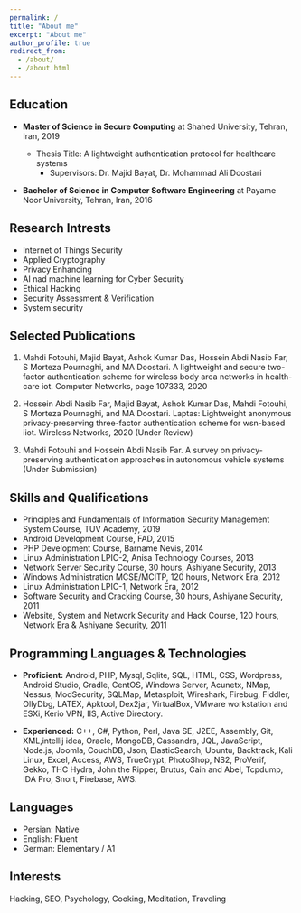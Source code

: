 ```yaml
---
permalink: /
title: "About me"
excerpt: "About me"
author_profile: true
redirect_from: 
  - /about/
  - /about.html
---
```

Education
------
* **Master of Science in Secure Computing** at Shahed University, Tehran, Iran, 2019
    * Thesis Title: A lightweight authentication protocol for healthcare systems
      * Supervisors: Dr. Majid Bayat, Dr. Mohammad Ali Doostari

* **Bachelor of Science in Computer Software Engineering** at Payame Noor University, Tehran, Iran, 2016

Research Intrests
------
* Internet of Things Security
* Applied Cryptography
* Privacy Enhancing
* AI nad machine learning for Cyber Security
* Ethical Hacking
* Security Assessment & Verification
* System security

Selected Publications
------
1. Mahdi Fotouhi, Majid Bayat, Ashok Kumar Das, Hossein Abdi Nasib Far, S Morteza Pournaghi, and MA Doostari. A lightweight and secure two-factor authentication scheme for wireless body area networks in health-care iot. Computer Networks, page 107333, 2020

2. Hossein Abdi Nasib Far, Majid Bayat, Ashok Kumar Das, Mahdi Fotouhi, S Morteza Pournaghi, and MA Doostari. Laptas: Lightweight anonymous privacy-preserving
three-factor authentication scheme for wsn-based iiot. Wireless Networks, 2020 (Under Review)

3. Mahdi Fotouhi and Hossein Abdi Nasib Far. A survey on privacy-preserving authentication approaches in autonomous vehicle systems (Under Submission)

Skills and Qualifications
------
* Principles and Fundamentals of Information Security Management System Course, TUV Academy, 2019
* Android Development Course, FAD, 2015
* PHP Development Course, Barname Nevis, 2014
* Linux Administration LPIC-2, Anisa Technology Courses, 2013
* Network Server Security Course, 30 hours, Ashiyane Security, 2013
* Windows Administration MCSE/MCITP, 120 hours, Network Era, 2012
* Linux Administration LPIC-1, Network Era, 2012
* Software Security and Cracking Course, 30 hours, Ashiyane Security, 2011
* Website, System and Network Security and Hack Course, 120 hours, Network Era & Ashiyane Security, 2011

Programming Languages & Technologies
------
* **Proficient:** 
Android, PHP, Mysql, Sqlite, SQL, HTML, CSS, Wordpress, Android Studio, Gradle, CentOS, Windows Server, Acunetx, NMap, Nessus, ModSecurity, SQLMap, Metasploit, Wireshark, Firebug, Fiddler, OllyDbg, LATEX, Apktool, Dex2jar, VirtualBox, VMware workstation and ESXi, Kerio VPN, IIS, Active Directory.

* **Experienced:** 
 C++, C#, Python, Perl, Java SE, J2EE, Assembly, Git, XML,intellij idea, Oracle, MongoDB, Cassandra, JQL, JavaScript, Node.js, Joomla, CouchDB, Json, ElasticSearch, Ubuntu, Backtrack, Kali Linux, Excel, Access, AWS, TrueCrypt, PhotoShop, NS2, ProVerif, Gekko, THC Hydra, John the Ripper, Brutus, Cain and Abel, Tcpdump, IDA Pro, Snort, Firebase, AWS.

Languages
------
* Persian: Native
* English: Fluent
* German: Elementary / A1

Interests
------
Hacking, SEO, Psychology, Cooking, Meditation, Traveling


